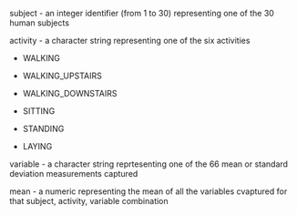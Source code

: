

subject - an integer identifier (from 1 to 30) representing one of the 30 human subjects

activity - a character string representing one of the six activities
- WALKING

- WALKING_UPSTAIRS

- WALKING_DOWNSTAIRS

- SITTING

- STANDING

- LAYING


variable - a character string reprtesenting one of the 66 mean or standard deviation measurements captured

mean - a numeric representing the mean of all the variables cvaptured for that subject, activity, variable combination